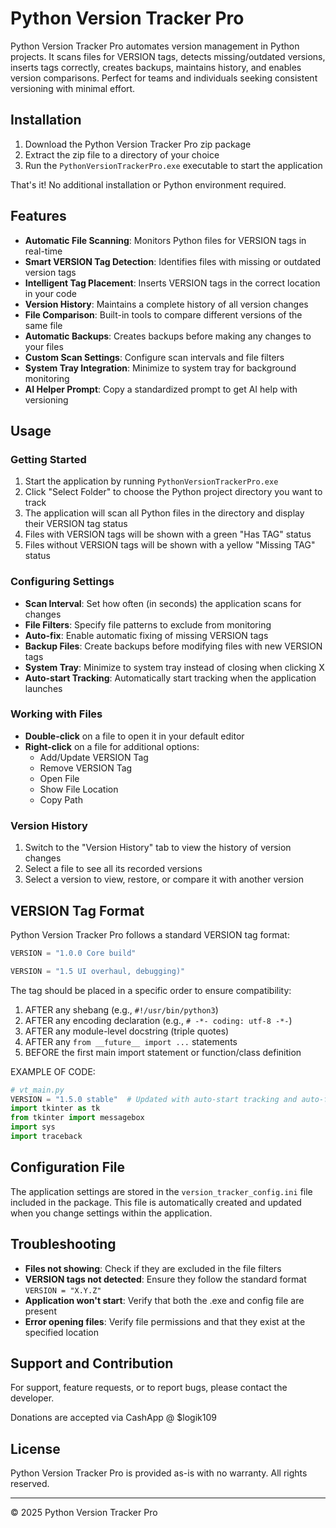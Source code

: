 # Python Version Tracker Pro

Python Version Tracker Pro automates version management in Python projects. It scans files for VERSION tags, detects missing/outdated versions, inserts tags correctly, creates backups, maintains history, and enables version comparisons. Perfect for teams and individuals seeking consistent versioning with minimal effort.

## Installation

1. Download the Python Version Tracker Pro zip package
2. Extract the zip file to a directory of your choice
3. Run the `PythonVersionTrackerPro.exe` executable to start the application

That's it! No additional installation or Python environment required.

## Features

- **Automatic File Scanning**: Monitors Python files for VERSION tags in real-time
- **Smart VERSION Tag Detection**: Identifies files with missing or outdated version tags
- **Intelligent Tag Placement**: Inserts VERSION tags in the correct location in your code
- **Version History**: Maintains a complete history of all version changes
- **File Comparison**: Built-in tools to compare different versions of the same file
- **Automatic Backups**: Creates backups before making any changes to your files
- **Custom Scan Settings**: Configure scan intervals and file filters
- **System Tray Integration**: Minimize to system tray for background monitoring
- **AI Helper Prompt**: Copy a standardized prompt to get AI help with versioning

## Usage

### Getting Started

1. Start the application by running `PythonVersionTrackerPro.exe`
2. Click "Select Folder" to choose the Python project directory you want to track
3. The application will scan all Python files in the directory and display their VERSION tag status
4. Files with VERSION tags will be shown with a green "Has TAG" status
5. Files without VERSION tags will be shown with a yellow "Missing TAG" status

### Configuring Settings

- **Scan Interval**: Set how often (in seconds) the application scans for changes
- **File Filters**: Specify file patterns to exclude from monitoring
- **Auto-fix**: Enable automatic fixing of missing VERSION tags
- **Backup Files**: Create backups before modifying files with new VERSION tags
- **System Tray**: Minimize to system tray instead of closing when clicking X
- **Auto-start Tracking**: Automatically start tracking when the application launches

### Working with Files

- **Double-click** on a file to open it in your default editor
- **Right-click** on a file for additional options:
  - Add/Update VERSION Tag
  - Remove VERSION Tag
  - Open File
  - Show File Location
  - Copy Path

### Version History

1. Switch to the "Version History" tab to view the history of version changes
2. Select a file to see all its recorded versions
3. Select a version to view, restore, or compare it with another version

## VERSION Tag Format

Python Version Tracker Pro follows a standard VERSION tag format:

```python
VERSION = "1.0.0 Core build"
```
```python
VERSION = "1.5 UI overhaul, debugging)"
```
The tag should be placed in a specific order to ensure compatibility:

1. AFTER any shebang (e.g., `#!/usr/bin/python3`)
2. AFTER any encoding declaration (e.g., `# -*- coding: utf-8 -*-`)
3. AFTER any module-level docstring (triple quotes)
4. AFTER any `from __future__ import ...` statements
5. BEFORE the first main import statement or function/class definition

EXAMPLE OF CODE:
```python
# vt_main.py
VERSION = "1.5.0 stable"  # Updated with auto-start tracking and auto-fix button features
import tkinter as tk
from tkinter import messagebox
import sys
import traceback
```

## Configuration File

The application settings are stored in the `version_tracker_config.ini` file included in the package. This file is automatically created and updated when you change settings within the application.

## Troubleshooting

- **Files not showing**: Check if they are excluded in the file filters
- **VERSION tags not detected**: Ensure they follow the standard format `VERSION = "X.Y.Z"`
- **Application won't start**: Verify that both the .exe and config file are present
- **Error opening files**: Verify file permissions and that they exist at the specified location

## Support and Contribution

For support, feature requests, or to report bugs, please contact the developer.

Donations are accepted via CashApp @ $logik109

## License

Python Version Tracker Pro is provided as-is with no warranty. All rights reserved.

---

© 2025 Python Version Tracker Pro
